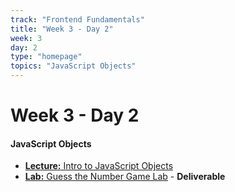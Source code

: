 ```yaml
---
track: "Frontend Fundamentals"
title: "Week 3 - Day 2"
week: 3
day: 2
type: "homepage"
topics: "JavaScript Objects"
---
```


# Week 3 - Day 2

#### JavaScript Objects

- [**Lecture:** Intro to JavaScript Objects](/frontend-fundamentals/week-3/day-2/lecture-materials/intro-to-javascript-objects/)
- [**Lab:** Guess the Number Game Lab](/frontend-fundamentals/week-3/day-2/labs/guess-the-number-game-lab/) - **Deliverable**
